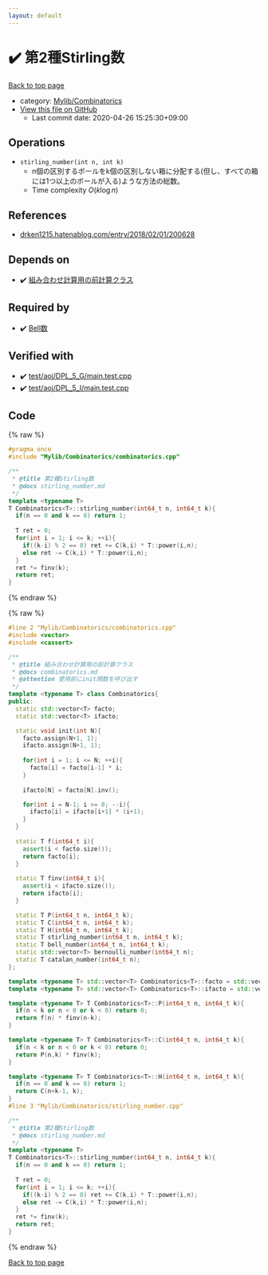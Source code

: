 ```yaml
---
layout: default
---
```


<!-- mathjax config similar to math.stackexchange -->
<script type="text/javascript" async
  src="https://cdnjs.cloudflare.com/ajax/libs/mathjax/2.7.5/MathJax.js?config=TeX-MML-AM_CHTML">
</script>
<script type="text/x-mathjax-config">
  MathJax.Hub.Config({
    TeX: { equationNumbers: { autoNumber: "AMS" }},
    tex2jax: {
      inlineMath: [ ['$','$'] ],
      processEscapes: true
    },
    "HTML-CSS": { matchFontHeight: false },
    displayAlign: "left",
    displayIndent: "2em"
  });
</script>

<script type="text/javascript" src="https://cdnjs.cloudflare.com/ajax/libs/jquery/3.4.1/jquery.min.js"></script>
<script src="https://cdn.jsdelivr.net/npm/jquery-balloon-js@1.1.2/jquery.balloon.min.js" integrity="sha256-ZEYs9VrgAeNuPvs15E39OsyOJaIkXEEt10fzxJ20+2I=" crossorigin="anonymous"></script>
<script type="text/javascript" src="../../../assets/js/copy-button.js"></script>
<link rel="stylesheet" href="../../../assets/css/copy-button.css" />


# :heavy_check_mark: 第2種Stirling数

<a href="../../../index.html">Back to top page</a>

* category: <a href="../../../index.html#8fcb53b240254087f9d87015c4533bd0">Mylib/Combinatorics</a>
* <a href="{{ site.github.repository_url }}/blob/master/Mylib/Combinatorics/stirling_number.cpp">View this file on GitHub</a>
    - Last commit date: 2020-04-26 15:25:30+09:00




## Operations

- `stirling_number(int n, int k)`
	- n個の区別するボールをk個の区別しない箱に分配する(但し、すべての箱には1つ以上のボールが入る)ような方法の総数。
	- Time complexity $O(k\log n)$

## References

- [drken1215.hatenablog.com/entry/2018/02/01/200628](drken1215.hatenablog.com/entry/2018/02/01/200628)


## Depends on

* :heavy_check_mark: <a href="combinatorics.cpp.html">組み合わせ計算用の前計算クラス</a>


## Required by

* :heavy_check_mark: <a href="bell_number.cpp.html">Bell数</a>


## Verified with

* :heavy_check_mark: <a href="../../../verify/test/aoj/DPL_5_G/main.test.cpp.html">test/aoj/DPL_5_G/main.test.cpp</a>
* :heavy_check_mark: <a href="../../../verify/test/aoj/DPL_5_I/main.test.cpp.html">test/aoj/DPL_5_I/main.test.cpp</a>


## Code

<a id="unbundled"></a>
{% raw %}
```cpp
#pragma once
#include "Mylib/Combinatorics/combinatorics.cpp"

/**
 * @title 第2種Stirling数
 * @docs stirling_number.md
 */
template <typename T>
T Combinatorics<T>::stirling_number(int64_t n, int64_t k){
  if(n == 0 and k == 0) return 1;
  
  T ret = 0;
  for(int i = 1; i <= k; ++i){
    if((k-i) % 2 == 0) ret += C(k,i) * T::power(i,n);
    else ret -= C(k,i) * T::power(i,n);
  }
  ret *= finv(k);
  return ret;
}

```
{% endraw %}

<a id="bundled"></a>
{% raw %}
```cpp
#line 2 "Mylib/Combinatorics/combinatorics.cpp"
#include <vector>
#include <cassert>

/**
 * @title 組み合わせ計算用の前計算クラス
 * @docs combinatorics.md
 * @attention 使用前にinit関数を呼び出す
 */
template <typename T> class Combinatorics{
public:
  static std::vector<T> facto;
  static std::vector<T> ifacto;

  static void init(int N){
    facto.assign(N+1, 1);
    ifacto.assign(N+1, 1);
    
    for(int i = 1; i <= N; ++i){
      facto[i] = facto[i-1] * i;
    }
    
    ifacto[N] = facto[N].inv();

    for(int i = N-1; i >= 0; --i){
      ifacto[i] = ifacto[i+1] * (i+1);
    }
  }
  
  static T f(int64_t i){
    assert(i < facto.size());
    return facto[i];
  }
  
  static T finv(int64_t i){
    assert(i < ifacto.size());
    return ifacto[i];
  }

  static T P(int64_t n, int64_t k);
  static T C(int64_t n, int64_t k);
  static T H(int64_t n, int64_t k);
  static T stirling_number(int64_t n, int64_t k);
  static T bell_number(int64_t n, int64_t k);
  static std::vector<T> bernoulli_number(int64_t n);
  static T catalan_number(int64_t n);
};

template <typename T> std::vector<T> Combinatorics<T>::facto = std::vector<T>();
template <typename T> std::vector<T> Combinatorics<T>::ifacto = std::vector<T>();

template <typename T> T Combinatorics<T>::P(int64_t n, int64_t k){
  if(n < k or n < 0 or k < 0) return 0;
  return f(n) * finv(n-k);
}

template <typename T> T Combinatorics<T>::C(int64_t n, int64_t k){
  if(n < k or n < 0 or k < 0) return 0;
  return P(n,k) * finv(k);
}

template <typename T> T Combinatorics<T>::H(int64_t n, int64_t k){
  if(n == 0 and k == 0) return 1;
  return C(n+k-1, k);
}
#line 3 "Mylib/Combinatorics/stirling_number.cpp"

/**
 * @title 第2種Stirling数
 * @docs stirling_number.md
 */
template <typename T>
T Combinatorics<T>::stirling_number(int64_t n, int64_t k){
  if(n == 0 and k == 0) return 1;
  
  T ret = 0;
  for(int i = 1; i <= k; ++i){
    if((k-i) % 2 == 0) ret += C(k,i) * T::power(i,n);
    else ret -= C(k,i) * T::power(i,n);
  }
  ret *= finv(k);
  return ret;
}

```
{% endraw %}

<a href="../../../index.html">Back to top page</a>


